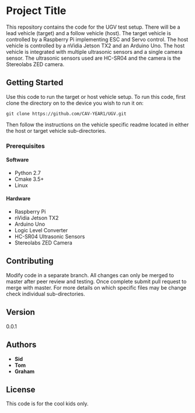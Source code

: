 # Project Title

This repository contains the code for the UGV test setup. There will be a lead vehicle (target) and a follow vehicle (host). The target vehicle
is controlled by a Raspberry Pi implementing ESC and Servo control. The host vehicle is controlled by a nVidia Jetson TX2 and an Arduino Uno. The
host vehicle is integrated with multiple ultrasonic sensors and a single camera sensor. The ultrasonic sensors used are HC-SR04 and the camera is
the Stereolabs ZED camera.

## Getting Started

Use this code to run the target or host vehicle setup. To run this code, first clone the directory on to the device you wish to run it on:


```
git clone https://github.com/CAV-YEAR1/UGV.git
```

Then follow the instructions on the vehicle specific readme located in either the host or target vehicle sub-directories.

### Prerequisites

#### Software
* Python 2.7
* Cmake 3.5+
* Linux

#### Hardware
* Raspberry Pi
* nVidia Jetson TX2
* Arduino Uno
* Logic Level Converter
* HC-SR04 Ultrasonic Sensors
* Stereolabs ZED Camera

## Contributing

Modify code in a separate branch. All changes can only be merged to master after peer review and testing. Once complete submit pull request
to merge with master. For more details on which specific files may be change check individual sub-directories.

## Version

0.0.1

## Authors

* **Sid**
* **Tom**
* **Graham**

## License

This code is for the cool kids only.
